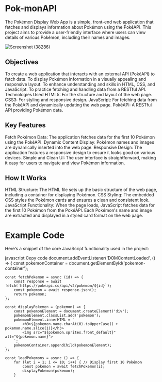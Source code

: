# Pok-monAPI
The Pokémon Display Web App is a simple, front-end web application that fetches and displays information about Pokémon using the PokéAPI. This project aims to provide a user-friendly interface where users can view details of various Pokémon, including their names and images.

![Screenshot (38286)](https://github.com/user-attachments/assets/3a99d58d-24d2-4680-9571-46caf7994564)

## Objectives
To create a web application that interacts with an external API (PokéAPI) to fetch data.
To display Pokémon information in a visually appealing and responsive layout.
To enhance understanding and skills in HTML, CSS, and JavaScript.
To practice fetching and handling data from a RESTful API.
Technologies Used
HTML5: For the structure and layout of the web page.
CSS3: For styling and responsive design.
JavaScript: For fetching data from the PokéAPI and dynamically updating the web page.
PokéAPI: A RESTful API providing Pokémon data.

## Key Features
Fetch Pokémon Data: The application fetches data for the first 10 Pokémon using the PokéAPI.
Dynamic Content Display: Pokémon names and images are dynamically inserted into the web page.
Responsive Design: The application features a responsive design to ensure it looks good on various devices.
Simple and Clean UI: The user interface is straightforward, making it easy for users to navigate and view Pokémon information.

## How It Works
HTML Structure: The HTML file sets up the basic structure of the web page, including a container for displaying Pokémon.
CSS Styling: The embedded CSS styles the Pokémon cards and ensures a clean and consistent look.
JavaScript Functionality:
When the page loads, JavaScript fetches data for the first 10 Pokémon from the PokéAPI.
Each Pokémon's name and image are extracted and displayed in a styled card format on the web page.

# Example Code
Here's a snippet of the core JavaScript functionality used in the project:

javascript
Copy code
document.addEventListener('DOMContentLoaded', () => {
    const pokemonContainer = document.getElementById('pokemon-container');

    const fetchPokemon = async (id) => {
        const response = await fetch(`https://pokeapi.co/api/v2/pokemon/${id}`);
        const pokemon = await response.json();
        return pokemon;
    };

    const displayPokemon = (pokemon) => {
        const pokemonElement = document.createElement('div');
        pokemonElement.classList.add('pokemon');
        pokemonElement.innerHTML = `
            <h3>${pokemon.name.charAt(0).toUpperCase() + pokemon.name.slice(1)}</h3>
            <img src="${pokemon.sprites.front_default}" alt="${pokemon.name}">
        `;
        pokemonContainer.appendChild(pokemonElement);
    };

    const loadPokemons = async () => {
        for (let i = 1; i <= 10; i++) { // Display first 10 Pokémon
            const pokemon = await fetchPokemon(i);
            displayPokemon(pokemon);
        }

       
       
